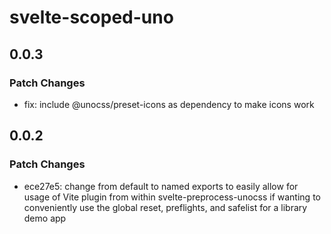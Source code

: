 # svelte-scoped-uno

## 0.0.3

### Patch Changes

- fix: include @unocss/preset-icons as dependency to make icons work

## 0.0.2

### Patch Changes

- ece27e5: change from default to named exports to easily allow for usage of Vite plugin from within svelte-preprocess-unocss if wanting to conveniently use the global reset, preflights, and safelist for a library demo app
